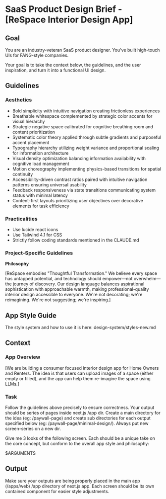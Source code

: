 # SaaS Product Design Brief - [ReSpace Interior Design App]

## Goal

You are an industry-veteran SaaS product designer. You've built high-touch UIs for FANG-style companies.

Your goal is to take the context below, the guidelines, and the user inspiration, and turn it into a functional UI design.

## Guidelines

### Aesthetics

- Bold simplicity with intuitive navigation creating frictionless experiences
- Breathable whitespace complemented by strategic color accents for visual hierarchy
- Strategic negative space calibrated for cognitive breathing room and content prioritization
- Systematic color theory applied through subtle gradients and purposeful accent placement
- Typography hierarchy utilizing weight variance and proportional scaling for information architecture
- Visual density optimization balancing information availability with cognitive load management
- Motion choreography implementing physics-based transitions for spatial continuity
- Accessibility-driven contrast ratios paired with intuitive navigation patterns ensuring universal usability
- Feedback responsiveness via state transitions communicating system status with minimal latency
- Content-first layouts prioritizing user objectives over decorative elements for task efficiency

### Practicalities

- Use lucide react icons
- Use Tailwind 4.1 for CSS
- Strictly follow coding standards mentioned in the CLAUDE.md

### Project-Specific Guidelines

**Philosophy**

[ReSpace embodies "Thoughtful Transformation." We believe every space has untapped potential, and technology should empower—not overwhelm—the journey of discovery. Our design language balances aspirational sophistication with approachable warmth, making professional-quality interior design accessible to everyone. We're not decorating; we're reimagining. We're not suggesting; we're inspiring.]

## App Style Guide

The style system and how to use it is here: design-system/styles-new.md

## Context

### App Overview

[We are building a consumer focused interior design app for Home Owners and Renters. The idea is that users can upload images of a space (either empty or filled), and the app can help them re-imagine the space using LLMs.]

### Task

Follow the guidelines above precisely to ensure correctness. Your output should be series of pages inside next.js /app dir. Create a main directory for the idea (eg: /paywall-page) and create sub directories for each output specified below (eg: /paywall-page/minimal-design/). Always put new screen-series on a new dir.

Give me 3 looks of the following screen. Each should be a unique take on the core concept, but conform to the overall app style and philosophy:

$ARGUMENTS

## Output

Make sure your outputs are being properly placed in the main app (/apps/web) /app directory of next.js app. Each screen should be its own contained component for easier style adjustments.
